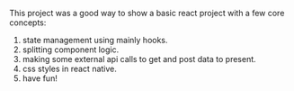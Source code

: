 This project was a good way to show a basic react project with a few core concepts:
1. state management using mainly hooks.
2. splitting component logic.
3. making some external api calls to get and post data to present.
4. css styles in react native.
5. have fun!
